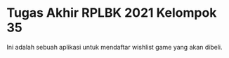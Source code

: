# Tugas Akhir RPLBK 2021 Kelompok 35
Ini adalah sebuah aplikasi untuk mendaftar wishlist game yang akan dibeli.

